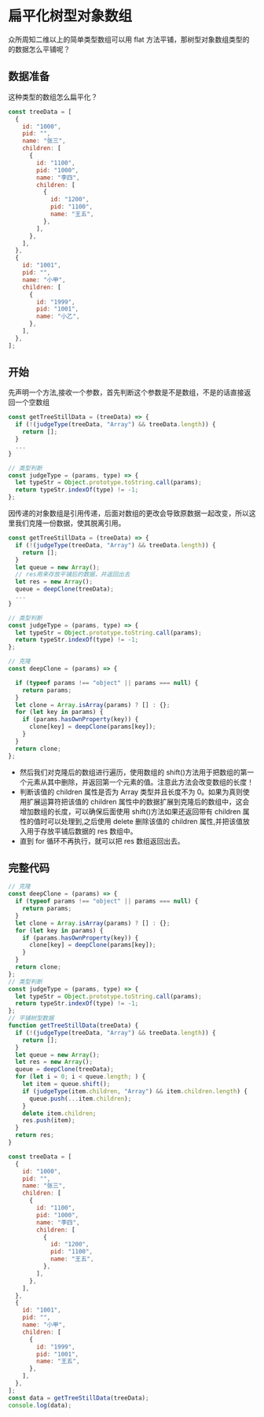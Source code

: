 # 扁平化树型对象数组

众所周知二维以上的简单类型数组可以用 flat 方法平铺，那树型对象数组类型的的数据怎么平铺呢？

## 数据准备

这种类型的数组怎么扁平化？

```javascript
const treeData = [
  {
    id: "1000",
    pid: "",
    name: "张三",
    children: [
      {
        id: "1100",
        pid: "1000",
        name: "李四",
        children: [
          {
            id: "1200",
            pid: "1100",
            name: "王五",
          },
        ],
      },
    ],
  },
  {
    id: "1001",
    pid: "",
    name: "小甲",
    children: [
      {
        id: "1999",
        pid: "1001",
        name: "小乙",
      },
    ],
  },
];
```

## 开始

先声明一个方法,接收一个参数，首先判断这个参数是不是数组，不是的话直接返回一个空数组

```javascript
const getTreeStillData = (treeData) => {
  if (!(judgeType(treeData, "Array") && treeData.length)) {
    return [];
  }
  ...
}

// 类型判断
const judgeType = (params, type) => {
  let typeStr = Object.prototype.toString.call(params);
  return typeStr.indexOf(type) != -1;
};
```

因传递的对象数组是引用传递，后面对数组的更改会导致原数据一起改变，所以这里我们克隆一份数据，使其脱离引用。

```javascript
const getTreeStillData = (treeData) => {
  if (!(judgeType(treeData, "Array") && treeData.length)) {
    return [];
  }
  let queue = new Array();
  // res用来存放平铺后的数据，并返回出去
  let res = new Array();
  queue = deepClone(treeData);
  ...
}

// 类型判断
const judgeType = (params, type) => {
  let typeStr = Object.prototype.toString.call(params);
  return typeStr.indexOf(type) != -1;
};

// 克隆
const deepClone = (params) => {

  if (typeof params !== "object" || params === null) {
    return params;
  }
  let clone = Array.isArray(params) ? [] : {};
  for (let key in params) {
    if (params.hasOwnProperty(key)) {
      clone[key] = deepClone(params[key]);
    }
  }
  return clone;
};
```

- 然后我们对克隆后的数组进行遍历，使用数组的 shift()方法用于把数组的第一个元素从其中删除，并返回第一个元素的值。注意此方法会改变数组的长度！
- 判断该值的 children 属性是否为 Array 类型并且长度不为 0。如果为真则使用扩展运算符把该值的 children 属性中的数据扩展到克隆后的数组中，这会增加数组的长度，可以确保后面使用 shift()方法如果还返回带有 children 属性的值时可以处理到,之后使用 delete 删除该值的 children 属性,并把该值放入用于存放平铺后数据的 res 数组中。
- 直到 for 循环不再执行，就可以把 res 数组返回出去。

## 完整代码

```javascript
// 克隆
const deepClone = (params) => {
  if (typeof params !== "object" || params === null) {
    return params;
  }
  let clone = Array.isArray(params) ? [] : {};
  for (let key in params) {
    if (params.hasOwnProperty(key)) {
      clone[key] = deepClone(params[key]);
    }
  }
  return clone;
};
// 类型判断
const judgeType = (params, type) => {
  let typeStr = Object.prototype.toString.call(params);
  return typeStr.indexOf(type) != -1;
};
// 平铺树型数据
function getTreeStillData(treeData) {
  if (!(judgeType(treeData, "Array") && treeData.length)) {
    return [];
  }
  let queue = new Array();
  let res = new Array();
  queue = deepClone(treeData);
  for (let i = 0; i < queue.length; ) {
    let item = queue.shift();
    if (judgeType(item.children, "Array") && item.children.length) {
      queue.push(...item.children);
    }
    delete item.children;
    res.push(item);
  }
  return res;
}

const treeData = [
  {
    id: "1000",
    pid: "",
    name: "张三",
    children: [
      {
        id: "1100",
        pid: "1000",
        name: "李四",
        children: [
          {
            id: "1200",
            pid: "1100",
            name: "王五",
          },
        ],
      },
    ],
  },
  {
    id: "1001",
    pid: "",
    name: "小甲",
    children: [
      {
        id: "1999",
        pid: "1001",
        name: "王五",
      },
    ],
  },
];
const data = getTreeStillData(treeData);
console.log(data);
```
